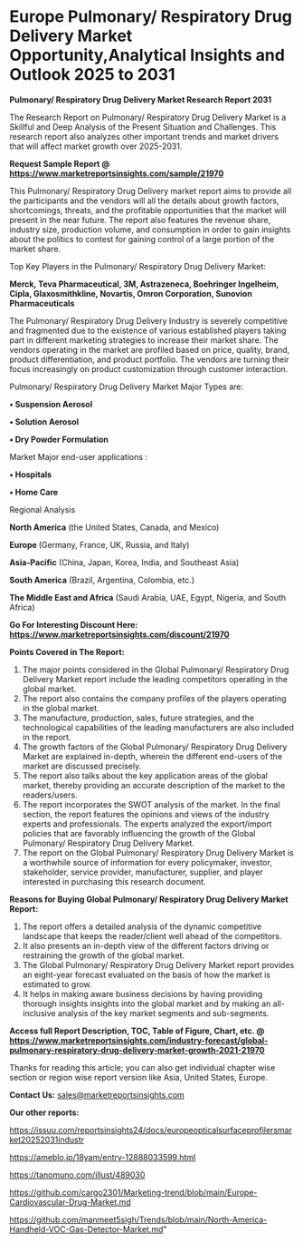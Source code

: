 # Europe Pulmonary/ Respiratory Drug Delivery Market Opportunity,Analytical Insights and Outlook 2025 to 2031

<strong>Pulmonary/ Respiratory Drug Delivery Market Research Report 2031</strong>

The Research Report on Pulmonary/ Respiratory Drug Delivery Market is a Skillful and Deep Analysis of the Present Situation and Challenges. This research report also analyzes other important trends and market drivers that will affect market growth over 2025-2031.

<strong>Request Sample Report @ <a href=https://www.marketreportsinsights.com/sample/21970>https://www.marketreportsinsights.com/sample/21970</a></strong>

This Pulmonary/ Respiratory Drug Delivery market report aims to provide all the participants and the vendors will all the details about growth factors, shortcomings, threats, and the profitable opportunities that the market will present in the near future. The report also features the revenue share, industry size, production volume, and consumption in order to gain insights about the politics to contest for gaining control of a large portion of the market share.

Top Key Players in the Pulmonary/ Respiratory Drug Delivery Market:

<strong>Merck, Teva Pharmaceutical, 3M, Astrazeneca, Boehringer Ingelheim, Cipla, Glaxosmithkline, Novartis, Omron Corporation, Sunovion Pharmaceuticals</strong>

The Pulmonary/ Respiratory Drug Delivery Industry is severely competitive and fragmented due to the existence of various established players taking part in different marketing strategies to increase their market share. The vendors operating in the market are profiled based on price, quality, brand, product differentiation, and product portfolio. The vendors are turning their focus increasingly on product customization through customer interaction.

Pulmonary/ Respiratory Drug Delivery Market Major Types are:

<strong>• Suspension Aerosol

• Solution Aerosol

• Dry Powder Formulation</strong>

Market Major end-user applications :

<strong>• Hospitals

• Home Care</strong>

Regional Analysis

</u><strong><b>North America</b></strong> (the United States, Canada, and Mexico)

<strong><b>Europe </b></strong>(Germany, France, UK, Russia, and Italy)

<strong><b>Asia-Pacific</b></strong> (China, Japan, Korea, India, and Southeast Asia)

<strong><b>South America</b></strong> (Brazil, Argentina, Colombia, etc.)

<strong><b>The Middle East and Africa</b></strong> (Saudi Arabia, UAE, Egypt, Nigeria, and South Africa)

<strong>Go For Interesting Discount Here: <a href=https://www.marketreportsinsights.com/discount/21970>https://www.marketreportsinsights.com/discount/21970</a></strong>

<strong>Points Covered in The Report:</strong>
<ol>
  <li>The major points considered in the Global Pulmonary/ Respiratory Drug Delivery Market report include the leading competitors operating in the global market.</li>
  <li>The report also contains the company profiles of the players operating in the global market.</li>
  <li>The manufacture, production, sales, future strategies, and the technological capabilities of the leading manufacturers are also included in the report.</li>
  <li>The growth factors of the Global Pulmonary/ Respiratory Drug Delivery Market are explained in-depth, wherein the different end-users of the market are discussed precisely.</li>
  <li>The report also talks about the key application areas of the global market, thereby providing an accurate description of the market to the readers/users.</li>
  <li>The report incorporates the SWOT analysis of the market. In the final section, the report features the opinions and views of the industry experts and professionals. The experts analyzed the export/import policies that are favorably influencing the growth of the Global Pulmonary/ Respiratory Drug Delivery Market.</li>
  <li>The report on the Global Pulmonary/ Respiratory Drug Delivery Market is a worthwhile source of information for every policymaker, investor, stakeholder, service provider, manufacturer, supplier, and player interested in purchasing this research document.</li>
</ol>
<strong>Reasons for Buying Global Pulmonary/ Respiratory Drug Delivery Market Report:</strong>

<ol>
  <li>The report offers a detailed analysis of the dynamic competitive landscape that keeps the reader/client well ahead of the competitors.</li>
  <li>It also presents an in-depth view of the different factors driving or restraining the growth of the global market.</li>
  <li>The Global Pulmonary/ Respiratory Drug Delivery Market report provides an eight-year forecast evaluated on the basis of how the market is estimated to grow.</li>
  <li>It helps in making aware business decisions by having providing thorough insights insights into the global market and by making an all-inclusive analysis of the key market segments and sub-segments.</li>
</ol>
<strong>Access full Report Description, TOC, Table of Figure, Chart, etc. @ <a href=https://www.marketreportsinsights.com/industry-forecast/global-pulmonary-respiratory-drug-delivery-market-growth-2021-21970>https://www.marketreportsinsights.com/industry-forecast/global-pulmonary-respiratory-drug-delivery-market-growth-2021-21970</a></strong>


Thanks for reading this article; you can also get individual chapter wise section or region wise report version like Asia, United States, Europe.

<strong>Contact Us:</strong>
sales@marketreportsinsights.com

<strong>Our other reports:</strong>

<a href=https://issuu.com/reportsinsights24/docs/europeopticalsurfaceprofilersmarket20252031industr>https://issuu.com/reportsinsights24/docs/europeopticalsurfaceprofilersmarket20252031industr</a>

<a href=https://ameblo.jp/18yam/entry-12888033599.html>https://ameblo.jp/18yam/entry-12888033599.html</a>

<a href=https://tanomuno.com/illust/489030>https://tanomuno.com/illust/489030</a>

<a href=https://github.com/cargo2301/Marketing-trend/blob/main/Europe-Cardiovascular-Drug-Market.md>https://github.com/cargo2301/Marketing-trend/blob/main/Europe-Cardiovascular-Drug-Market.md</a>

<a href=https://github.com/manmeet5sigh/Trends/blob/main/North-America-Handheld-VOC-Gas-Detector-Market.md>https://github.com/manmeet5sigh/Trends/blob/main/North-America-Handheld-VOC-Gas-Detector-Market.md</a>"
